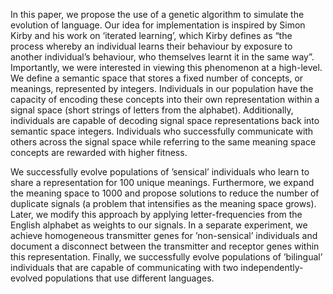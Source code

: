 In this paper, we propose the use of a genetic algorithm to simulate the
evolution of language. Our idea for implementation is inspired by Simon
Kirby and his work on ‘iterated learning’, which Kirby defines as “the process whereby an individual learns their behaviour by exposure to another
individual’s behaviour, who themselves learnt it in the same way”. Importantly, we were interested in viewing this phenomenon at a high-level.
We define a semantic space that stores a fixed number of concepts, or
meanings, represented by integers. Individuals in our population have the
capacity of encoding these concepts into their own representation within
a signal space (short strings of letters from the alphabet). Additionally,
individuals are capable of decoding signal space representations back into
semantic space integers. Individuals who successfully communicate with
others across the signal space while referring to the same meaning space
concepts are rewarded with higher fitness.

We successfully evolve populations of ’sensical’ individuals who learn
to share a representation for 100 unique meanings. Furthermore, we expand the meaning space to 1000 and propose solutions to reduce the number of duplicate signals (a problem that intensifies as the meaning space
grows). Later, we modify this approach by applying letter-frequencies
from the English alphabet as weights to our signals. In a separate experiment, we achieve homogeneous transmitter genes for ’non-sensical’
individuals and document a disconnect between the transmitter and receptor genes within this representation. Finally, we successfully evolve
populations of ’bilingual’ individuals that are capable of communicating
with two independently-evolved populations that use different languages.
